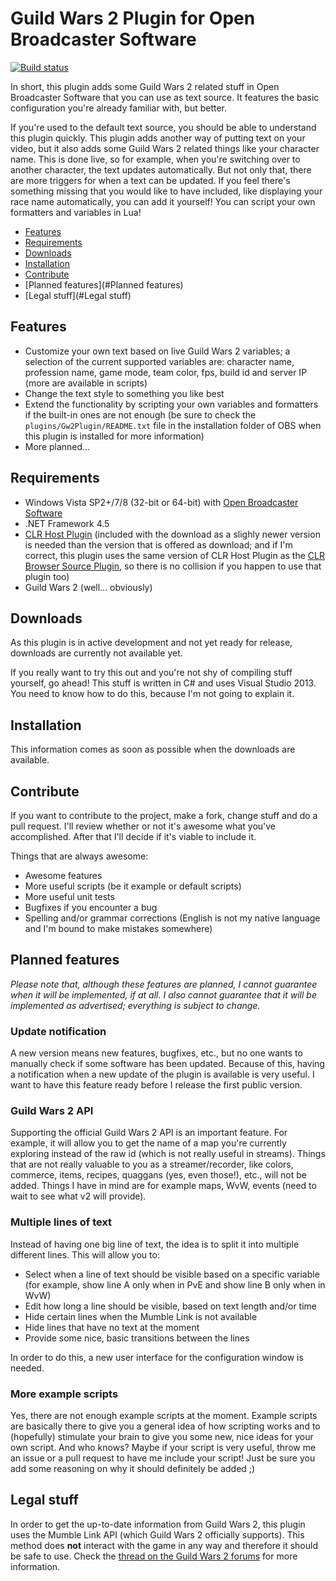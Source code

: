 # Guild Wars 2 Plugin for Open Broadcaster Software
[![Build status](https://ci.appveyor.com/api/projects/status/r46833nfb6cf76jk?svg=true)](https://ci.appveyor.com/project/Archomeda/obs-gw2-plugin)

In short, this plugin adds some Guild Wars 2 related stuff in Open Broadcaster
Software that you can use as text source. It features the basic configuration
you're already familiar with, but better.

If you're used to the default text source, you should be able to understand this
plugin quickly. This plugin adds another way of putting text on your video, but
it also adds some Guild Wars 2 related things like your character name. This is
done live, so for example, when you're switching over to another character, the
text updates automatically. But not only that, there are more triggers for when
a text can be updated. If you feel there's something missing that you would like
to have included, like displaying your race name automatically, you can add it
yourself! You can script your own formatters and variables in Lua!

- [Features](#Features)
- [Requirements](#Requirements)
- [Downloads](#Downloads)
- [Installation](#Installation)
- [Contribute](#Contribute)
- [Planned features](#Planned features)
- [Legal stuff](#Legal stuff)


## Features
- Customize your own text based on live Guild Wars 2 variables; a selection of
the current supported variables are: character name, profession name, game mode,
team color, fps, build id and server IP (more are available in scripts)
- Change the text style to something you like best
- Extend the functionality by scripting your own variables and formatters if the
built-in ones are not enough (be sure to check the
`plugins/Gw2Plugin/README.txt` file in the installation folder of OBS when this
plugin is installed for more information)
- More planned...


## Requirements
- Windows Vista SP2+/7/8 (32-bit or 64-bit) with [Open Broadcaster
Software](https://obsproject.com/)
- .NET Framework 4.5
- [CLR Host Plugin](https://obsproject.com/forum/resources/clr-host-plugin.21/)
(included with the download as a slighly newer version is needed than the version
that is offered as download; and if I'm correct, this plugin uses the same
version of CLR Host Plugin as the [CLR Browser Source Plugin](https://obsproject.com/forum/resources/clr-browser-source-plugin.22/),
so there is no collision if you happen to use that plugin too)
- Guild Wars 2 (well... obviously)

## Downloads
As this plugin is in active development and not yet ready for release, downloads
are currently not available yet.

If you really want to try this out and you're not shy of compiling stuff
yourself, go ahead! This stuff is written in C# and uses Visual Studio 2013. You
need to know how to do this, because I'm not going to explain it.


## Installation
This information comes as soon as possible when the downloads are available.


## Contribute
If you want to contribute to the project, make a fork, change stuff and do a
pull request. I'll review whether or not it's awesome what you've accomplished.
After that I'll decide if it's viable to include it.

Things that are always awesome:
- Awesome features
- More useful scripts (be it example or default scripts)
- More useful unit tests
- Bugfixes if you encounter a bug
- Spelling and/or grammar corrections (English is not my native language and I'm
bound to make mistakes somewhere)


## Planned features
*Please note that, although these features are planned, I cannot guarantee when
it will be implemented, if at all. I also cannot guarantee that it will be
implemented as advertised; everything is subject to change.*

### Update notification
A new version means new features, bugfixes, etc., but no one wants to manually
check if some software has been updated. Because of this, having a notification
when a new update of the plugin is available is very useful. I want to have this
feature ready before I release the first public version.

### Guild Wars 2 API
Supporting the official Guild Wars 2 API is an important feature. For example,
it will allow you to get the name of a map you're currently exploring instead of
the raw id (which is not really useful in streams). Things that are not really
valuable to you as a streamer/recorder, like colors, commerce, items, recipes,
quaggans (yes, even those!), etc., will not be added. Things I have in mind are
for example maps, WvW, events (need to wait to see what v2 will provide).

### Multiple lines of text
Instead of having one big line of text, the idea is to split it into multiple
different lines. This will allow you to:
- Select when a line of text should be visible based on a specific variable (for
example, show line A only when in PvE and show line B only when in WvW)
- Edit how long a line should be visible, based on text length and/or time
- Hide certain lines when the Mumble Link is not available
- Hide lines that have no text at the moment
- Provide some nice, basic transitions between the lines

In order to do this, a new user interface for the configuration window is
needed.

### More example scripts
Yes, there are not enough example scripts at the moment. Example scripts are
basically there to give you a general idea of how scripting works and to
(hopefully) stimulate your brain to give you some new, nice ideas for your own
script. And who knows? Maybe if your script is very useful, throw me an issue or
a pull request to have me include your script! Just be sure you add some
reasoning on why it should definitely be added ;)


## Legal stuff
In order to get the up-to-date information from Guild Wars 2, this plugin uses the Mumble Link API (which Guild Wars 2 officially supports). This method does **not** interact with the game in any way and therefore it should be safe to use. Check the [thread on the Guild Wars 2 forums](https://forum-en.guildwars2.com/forum/community/api/Map-API-Mumble-Mashup/first#post2256444) for more information.
